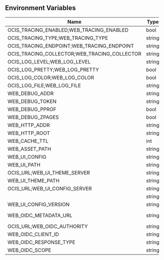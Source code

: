 ## Environment Variables

| Name | Type | Default Value | Description |
|------|------|---------------|-------------|
| OCIS_TRACING_ENABLED;WEB_TRACING_ENABLED | bool | false | |
| OCIS_TRACING_TYPE;WEB_TRACING_TYPE | string |  | |
| OCIS_TRACING_ENDPOINT;WEB_TRACING_ENDPOINT | string |  | |
| OCIS_TRACING_COLLECTOR;WEB_TRACING_COLLECTOR | string |  | |
| OCIS_LOG_LEVEL;WEB_LOG_LEVEL | string |  | |
| OCIS_LOG_PRETTY;WEB_LOG_PRETTY | bool | false | |
| OCIS_LOG_COLOR;WEB_LOG_COLOR | bool | false | |
| OCIS_LOG_FILE;WEB_LOG_FILE | string |  | |
| WEB_DEBUG_ADDR | string | 127.0.0.1:9104 | |
| WEB_DEBUG_TOKEN | string |  | |
| WEB_DEBUG_PPROF | bool | false | |
| WEB_DEBUG_ZPAGES | bool | false | |
| WEB_HTTP_ADDR | string | 127.0.0.1:9100 | |
| WEB_HTTP_ROOT | string | / | |
| WEB_CACHE_TTL | int | 604800 | |
| WEB_ASSET_PATH | string |  | |
| WEB_UI_CONFIG | string |  | |
| WEB_UI_PATH | string |  | |
| OCIS_URL;WEB_UI_THEME_SERVER | string | https://localhost:9200 | |
| WEB_UI_THEME_PATH | string | /themes/owncloud/theme.json | |
| OCIS_URL;WEB_UI_CONFIG_SERVER | string | https://localhost:9200 | |
|  | string |  | |
| WEB_UI_CONFIG_VERSION | string | 0.1.0 | |
| WEB_OIDC_METADATA_URL | string | https://localhost:9200/.well-known/openid-configuration | |
| OCIS_URL;WEB_OIDC_AUTHORITY | string | https://localhost:9200 | |
| WEB_OIDC_CLIENT_ID | string | web | |
| WEB_OIDC_RESPONSE_TYPE | string | code | |
| WEB_OIDC_SCOPE | string | openid profile email | |